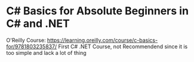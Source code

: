 # C# Basics for Absolute Beginners in C# and .NET
O'Reilly Course: https://learning.oreilly.com/course/c-basics-for/9781803235837/
First C# .NET Course, not Recommendend since it is too simple and lack a lot of thing